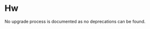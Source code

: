 <!-- NOTE: THIS FILE IS AUTOGENERATED. DO NOT EDIT BY HAND. -->
<!-- see templates/registry/markdown/attribute_namespace.md.j2 -->

# Hw

No upgrade process is documented as no deprecations can be found.




